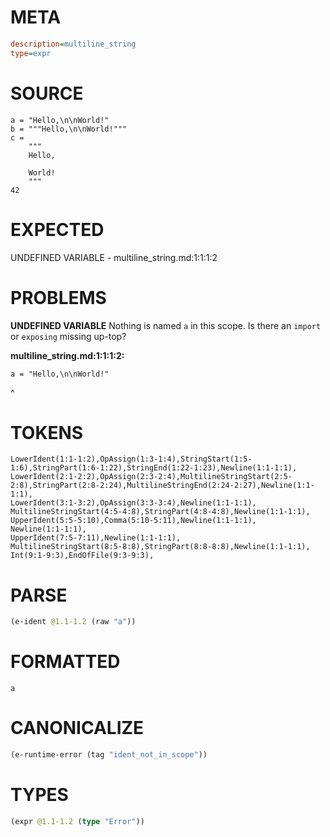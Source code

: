 # META
~~~ini
description=multiline_string
type=expr
~~~
# SOURCE
~~~roc
a = "Hello,\n\nWorld!"
b = """Hello,\n\nWorld!"""
c =
    """
    Hello,

    World!
    """
42
~~~
# EXPECTED
UNDEFINED VARIABLE - multiline_string.md:1:1:1:2
# PROBLEMS
**UNDEFINED VARIABLE**
Nothing is named `a` in this scope.
Is there an `import` or `exposing` missing up-top?

**multiline_string.md:1:1:1:2:**
```roc
a = "Hello,\n\nWorld!"
```
^


# TOKENS
~~~zig
LowerIdent(1:1-1:2),OpAssign(1:3-1:4),StringStart(1:5-1:6),StringPart(1:6-1:22),StringEnd(1:22-1:23),Newline(1:1-1:1),
LowerIdent(2:1-2:2),OpAssign(2:3-2:4),MultilineStringStart(2:5-2:8),StringPart(2:8-2:24),MultilineStringEnd(2:24-2:27),Newline(1:1-1:1),
LowerIdent(3:1-3:2),OpAssign(3:3-3:4),Newline(1:1-1:1),
MultilineStringStart(4:5-4:8),StringPart(4:8-4:8),Newline(1:1-1:1),
UpperIdent(5:5-5:10),Comma(5:10-5:11),Newline(1:1-1:1),
Newline(1:1-1:1),
UpperIdent(7:5-7:11),Newline(1:1-1:1),
MultilineStringStart(8:5-8:8),StringPart(8:8-8:8),Newline(1:1-1:1),
Int(9:1-9:3),EndOfFile(9:3-9:3),
~~~
# PARSE
~~~clojure
(e-ident @1.1-1.2 (raw "a"))
~~~
# FORMATTED
~~~roc
a
~~~
# CANONICALIZE
~~~clojure
(e-runtime-error (tag "ident_not_in_scope"))
~~~
# TYPES
~~~clojure
(expr @1.1-1.2 (type "Error"))
~~~
